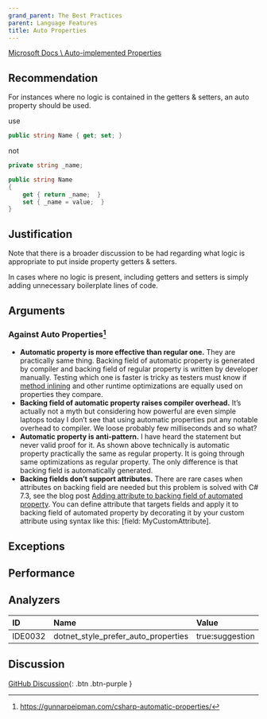 ```yaml
---
grand_parent: The Best Practices
parent: Language Features
title: Auto Properties
---
```


[Microsoft Docs \ Auto-implemented Properties](https://docs.microsoft.com/dotnet/csharp/programming-guide/classes-and-structs/auto-implemented-properties)

## Recommendation

For instances where no logic is contained in the getters & setters, an auto property should be used.

use

```cs
public string Name { get; set; }
```

not

```cs
private string _name;

public string Name
{
    get { return _name;  }
    set { _name = value;  }
}
```

## Justification

Note that there is a broader discussion to be had regarding what logic is appropriate to put inside property getters & setters.

In cases where no logic is present, including getters and setters is simply adding unnecessary boilerplate lines of code.

## Arguments

### Against Auto Properties[^1]

* **Automatic property is more effective than regular one.** They are practically same thing. Backing field of automatic property is generated by compiler and backing field of regular property is written by developer manually. Testing which one is faster is tricky as testers must know if [method inlining](https://docs.microsoft.com/archive/blogs/davidnotario/jit-optimizations-inlining-ii) and other runtime optimizations are equally used on properties they compare.
* **Backing field of automatic property raises compiler overhead.** It’s actually not a myth but considering how powerful are even simple laptops today I don’t see that using automatic properties put any notable overhead to compiler. We loose probably few milliseconds and so what?
* **Automatic property is anti-pattern.** I have heard the statement but never valid proof for it. As shown above technically is automatic property practically the same as regular property. It is going through same optimizations as regular property. The only difference is that backing field is automatically generated.
* **Backing fields don’t support attributes.** There are rare cases when attributes on backing field are needed but this problem is solved with C# 7.3, see the blog post [Adding attribute to backing field of automated property](https://gunnarpeipman.com/csharp/backing-field-attribute/). You can define attribute that targets fields and apply it to backing field of automated property by decorating it by your custom attribute using syntax like this: [field: MyCustomAttribute].

## Exceptions

## Performance

## Analyzers

| ID | Name | Value
|:-|:-|:-|
| IDE0032 | dotnet_style_prefer_auto_properties | true:suggestion |

## Discussion

[GitHub Discussion](){: .btn .btn-purple }

[^1]: https://gunnarpeipman.com/csharp-automatic-properties/